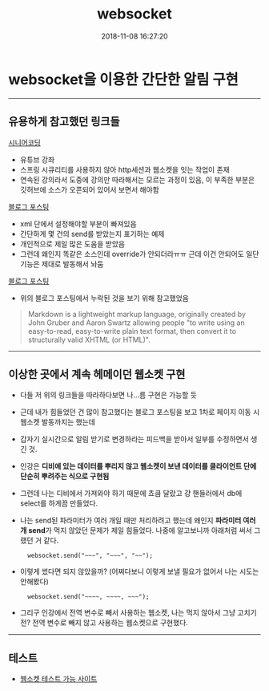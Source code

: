 ﻿---
title: websocket
date: 2018-11-08 16:27:20
tags:categories: [개발공부]

---
# websocket을 이용한 간단한 알림 구현

----
## 유용하게 참고했던 링크들
[시니어코딩](https://www.youtube.com/watch?v=gQyRxPjssWg)

-  유튜브 강좌
- 스프링 시큐리티를 사용하지 않아 http세션과 웹소켓을 잇는 작업이 존재
- 연속된 강의라서 도중에 강의만 따라해서는 모르는 과정이 있음, 이 부족한 부분은 깃허브에 소스가 오픈되어 있어서 보면서 해야함

[블로그 포스팅](https://blog.naver.com/allspacea7/221360046480)

- xml 단에서 설정해야할 부분이 빠져있음
- 간단하게 몇 건의 send를 받았는지 표기하는 예제
- 개인적으로 제일 많은 도움을 받았음
- 그런데 왜인지 똑같은 소스인데 override가 안되더라ㅠㅠ 근데 이건 안되어도 일단 기능은 제대로 발동해서 놔둠

[블로그 포스팅](http://victorydntmd.tistory.com/253)

- 위의 블로그 포스팅에서 누락된 것을 보기 위해 참고했었음

> Markdown is a lightweight markup language, originally created by John Gruber and Aaron Swartz allowing people "to write using an easy-to-read, easy-to-write plain text format, then convert it to structurally valid XHTML (or HTML)".

----
## 이상한 곳에서 계속 헤메이던 웹소켓 구현

- 다들 저 위의 링크들을 따라하다보면 나...름 구현은 가능할 듯
- 근데 내가 힘들었던 건 많이 참고했다는 블로그 포스팅을 보고 1차로 페이지 이동 시 웹소켓 발동까지는 했는데
- 갑자기 실시간으로 알림 받기로 변경하라는 피드백을 받아서 일부를 수정하면서 생긴 것.
- 인강은 **디비에 있는 데이터를 뿌리지 않고 웹소켓이 보낸 데이터를 클라이언트 단에 단순히 뿌려주는 식으로 구현됨**
- 그런데 나는 디비에서 가져와야 하기 때문에 쵸큼 달랐고 걍 핸들러에서 db에 select를 하게끔 만들었다.
- 나는 send된 파라미터가 여러 개일 때만 처리하려고 했는데 왜인지 **파라미터 여러 개 send**가 먹지 않았던 문제가 제일 힘들었다. 나중에 알고보니까 아래처럼 써서 그랬던 거 같다.

        websocket.send("~~~", "~~~", "~~");


- 이렇게 썼다면 되지 않았을까?
 (어쩌다보니 이렇게 보낼 필요가 없어서 나는 시도는 안해봤다)

        websocket.send("~~~~, ~~~~, ~~~");

- 그리구 인강에서 전역 변수로 빼서 사용하는 웹소켓, 나는 먹지 않아서 그냥 고치기 전? 전역 변수로 빼지 않고 사용하는 웹소켓으로 구현했다.


----
## 테스트
* [웹소켓 테스트 가능 사이트](http://websocket.org/echo.html)
